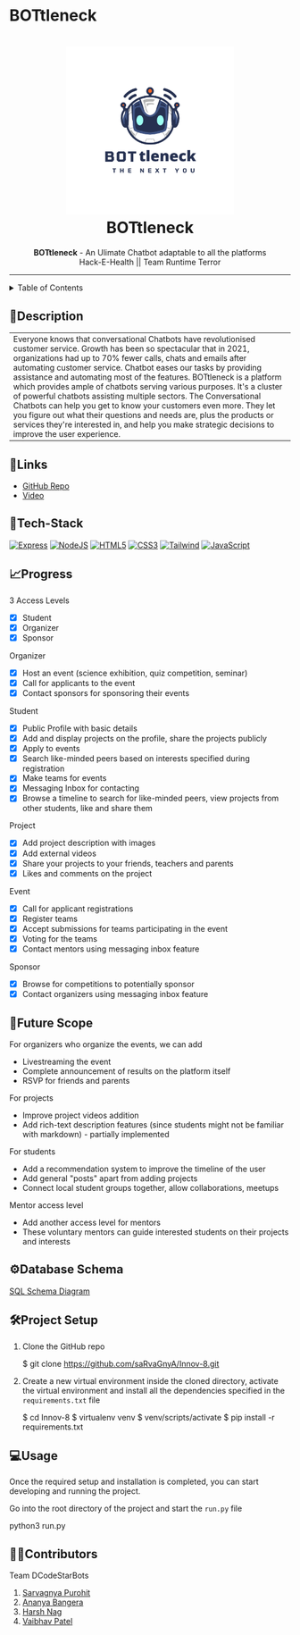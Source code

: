 # BOTtleneck
<h1 align="center">
  <a href="https://github.com/ananya-bangera/BOTtleneck">
    <img src="https://github.com/ananya-bangera/BOTtleneck/blob/main/images/logo.png" alt="BOTtleneck" width="300" height="300">
  </a>
  <br>
  BOTtleneck
</h1>
 
<div align="center">
   <strong>BOTtleneck</strong> - An Ulimate Chatbot adaptable to all the platforms<br>
  Hack-E-Health || Team Runtime Terror
</div>

<hr>

<details>
<summary>Table of Contents</summary>

- [Description](#description)
- [Links](#links)
- [Tech Stack](#tech-stack)
- [Progress](#progress)
- [Future Scope](#future-scope)
- [Database Schema](#database-schema)
- [Project Setup](#project-setup)
- [Usage](#usage)
- [Contributors](#contributors)

</details>

## 📝Description

<table>
  <tr>
    <td>
     Everyone knows that conversational Chatbots have revolutionised customer service. Growth has been so spectacular that in 2021, organizations had up to 70% fewer calls, chats and emails after automating customer service. Chatbot eases our tasks by providing assistance and automating most of the features. BOTtleneck is a platform which provides ample of chatbots serving various purposes. It's a cluster of powerful chatbots assisting multiple sectors. The Conversational Chatbots can help you get to know your customers even more. They let you figure out what their questions and needs are, plus the products or services they're interested in, and help you make strategic decisions to improve the user experience.
    </td>
  </tr>
  </table>
  
## 🔗Links

- [GitHub Repo](https://github.com/ananya-bangera/BOTtleneck)
- [Video]()

## 🤖Tech-Stack
<a href="https://expressjs.com/" title="Express"><img src="https://github.com/get-icon/geticon/blob/master/icons/express.svg" alt="Express" width="45px" height="45px"/></a>
<a href="https://flask.palletsprojects.com/en/2.0.x/" title="NodeJS"><img src="https://github.com/get-icon/geticon/blob/master/icons/nodejs.svg" alt="NodeJS" width="31px" height="31px"></a>
<a href="https://www.w3.org/TR/html5/" title="HTML5"><img src="https://github.com/get-icon/geticon/raw/master/icons/html-5.svg" alt="HTML5" width="31px" height="31px"></a>
<a href="https://www.w3.org/TR/CSS/" title="CSS3"><img src="https://github.com/get-icon/geticon/raw/master/icons/css-3.svg" alt="CSS3" width="31px" height="31px"></a>
<a href="https://tailwindcss.com/" title="Tailwind"><img src="https://github.com/get-icon/geticon/blob/master/icons/tailwindcss-icon.svg" alt="Tailwind" width="31px" height="31px"></a>
<a href="https://developer.mozilla.org/en-US/docs/Web/JavaScript" title="JavaScript"><img src="https://github.com/get-icon/geticon/raw/master/icons/javascript.svg" alt="JavaScript" width="31px" height="31px"></a>

## 📈Progress

3 Access Levels
- [x] Student
- [x] Organizer
- [x] Sponsor

Organizer
- [x] Host an event (science exhibition, quiz competition, seminar)
- [x] Call for applicants to the event
- [x] Contact sponsors for sponsoring their events

Student
- [x] Public Profile with basic details
- [x] Add and display projects on the profile, share the projects publicly
- [x] Apply to events
- [x] Search like-minded peers based on interests specified during registration
- [x] Make teams for events
- [x] Messaging Inbox for contacting 
- [x] Browse a timeline to search for like-minded peers, view projects from other students, like and share them

Project
- [x] Add project description with images
- [x] Add external videos
- [x] Share your projects to your friends, teachers and parents
- [x] Likes and comments on the project

Event
- [x] Call for applicant registrations
- [x] Register teams
- [x] Accept submissions for teams participating in the event
- [x] Voting for the teams
- [x] Contact mentors using messaging inbox feature

Sponsor
- [x] Browse for competitions to potentially sponsor
- [x] Contact organizers using messaging inbox feature 

## 🔮Future Scope

For organizers who organize the events, we can add
- Livestreaming the event
- Complete announcement of results on the platform itself
- RSVP for friends and parents

For projects
- Improve project videos addition
- Add rich-text description features (since students might not be familiar with markdown) - partially implemented

For students
- Add a recommendation system to improve the timeline of the user
- Add general "posts" apart from adding projects
- Connect local student groups together, allow collaborations, meetups

Mentor access level
- Add another access level for mentors
- These voluntary mentors can guide interested students on their projects and interests


## ⚙Database Schema

[SQL Schema Diagram](https://drawsql.app/dcodestarbots/diagrams/innov-8)

## 🛠Project Setup

1. Clone the GitHub repo
   
   $ git clone https://github.com/saRvaGnyA/Innov-8.git
   
2. Create a new virtual environment inside the cloned directory, activate the virtual environment and install all the dependencies specified in the `requirements.txt` file
   
   $ cd Innov-8
   $ virtualenv venv
   $ venv/scripts/activate
   $ pip install -r requirements.txt
   

## 💻Usage

Once the required setup and installation is completed, you can start developing and running the project.

Go into the root directory of the project and start the `run.py` file
  
  python3 run.py
  

## 👩‍💻Contributors

Team DCodeStarBots

1. [Sarvagnya Purohit](https://github.com/saRvaGnyA)
2. [Ananya Bangera](https://github.com/ananya-bangera)
3. [Harsh Nag](https://github.com/Jigsaw-23122002)
4. [Vaibhav Patel](https://github.com/noobCoderVP)

